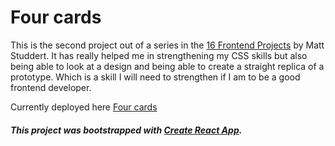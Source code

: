 # Four cards

This is the second project out of a series in the [16 Frontend Projects](https://dev.to/frontendmentor/16-front-end-projects-with-designs-to-help-improve-your-coding-skills-5ajl) by Matt Studdert. It has really helped me in strengthening my CSS skills but also being able to look at a design and being able to create a straight replica of a prototype. Which is a skill I will need to strengthen if I am to be a good frontend developer. 


Currently deployed here [Four cards](https://4comp.vercel.app/)

##### This project was bootstrapped with [Create React App](https://github.com/facebook/create-react-app).

